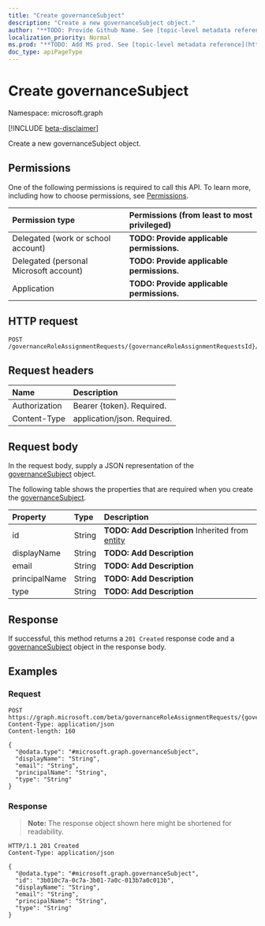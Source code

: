```yaml
---
title: "Create governanceSubject"
description: "Create a new governanceSubject object."
author: "**TODO: Provide Github Name. See [topic-level metadata reference](https://msgo.azurewebsites.net/add/document/guidelines/metadata.html#topic-level-metadata)**"
localization_priority: Normal
ms.prod: "**TODO: Add MS prod. See [topic-level metadata reference](https://msgo.azurewebsites.net/add/document/guidelines/metadata.html#topic-level-metadata)**"
doc_type: apiPageType
---
```


# Create governanceSubject
Namespace: microsoft.graph

[!INCLUDE [beta-disclaimer](../../includes/beta-disclaimer.md)]

Create a new governanceSubject object.

## Permissions
One of the following permissions is required to call this API. To learn more, including how to choose permissions, see [Permissions](/graph/permissions-reference).

|Permission type|Permissions (from least to most privileged)|
|:---|:---|
|Delegated (work or school account)|**TODO: Provide applicable permissions.**|
|Delegated (personal Microsoft account)|**TODO: Provide applicable permissions.**|
|Application|**TODO: Provide applicable permissions.**|

## HTTP request

<!-- {
  "blockType": "ignored"
}
-->
``` http
POST /governanceRoleAssignmentRequests/{governanceRoleAssignmentRequestsId}/subject
```

## Request headers
|Name|Description|
|:---|:---|
|Authorization|Bearer {token}. Required.|
|Content-Type|application/json. Required.|

## Request body
In the request body, supply a JSON representation of the [governanceSubject](../resources/governancesubject.md) object.

The following table shows the properties that are required when you create the [governanceSubject](../resources/governancesubject.md).

|Property|Type|Description|
|:---|:---|:---|
|id|String|**TODO: Add Description** Inherited from [entity](../resources/entity.md)|
|displayName|String|**TODO: Add Description**|
|email|String|**TODO: Add Description**|
|principalName|String|**TODO: Add Description**|
|type|String|**TODO: Add Description**|



## Response

If successful, this method returns a `201 Created` response code and a [governanceSubject](../resources/governancesubject.md) object in the response body.

## Examples

### Request
<!-- {
  "blockType": "request",
  "name": "create_governancesubject_from_governancesubjects"
}
-->
``` http
POST https://graph.microsoft.com/beta/governanceRoleAssignmentRequests/{governanceRoleAssignmentRequestsId}/subject
Content-Type: application/json
Content-length: 160

{
  "@odata.type": "#microsoft.graph.governanceSubject",
  "displayName": "String",
  "email": "String",
  "principalName": "String",
  "type": "String"
}
```


### Response
>**Note:** The response object shown here might be shortened for readability.
<!-- {
  "blockType": "response",
  "truncated": true,
  "@odata.type": "microsoft.graph.governanceSubject"
}
-->
``` http
HTTP/1.1 201 Created
Content-Type: application/json

{
  "@odata.type": "#microsoft.graph.governanceSubject",
  "id": "3b010c7a-0c7a-3b01-7a0c-013b7a0c013b",
  "displayName": "String",
  "email": "String",
  "principalName": "String",
  "type": "String"
}
```

